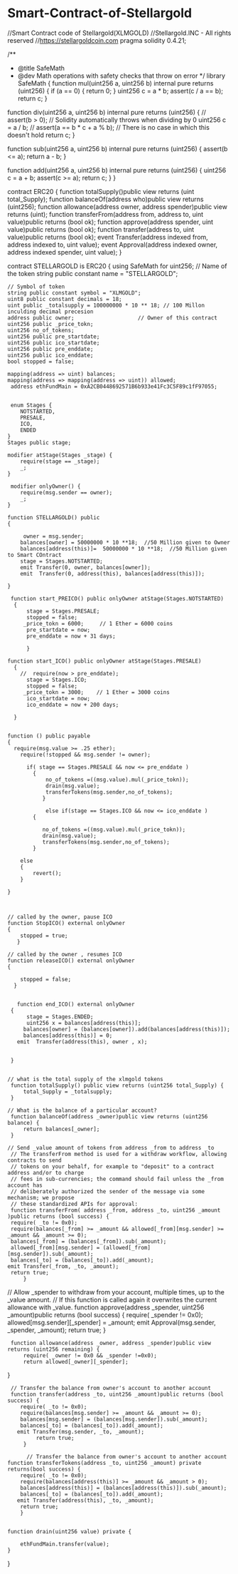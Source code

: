 # Smart-Contract-of-Stellargold
//Smart Contract code of Stellargold(XLMGOLD)
//Stellargold.INC - All rights reserved
//https://stellargoldcoin.com
pragma solidity 0.4.21;

/**
 * @title SafeMath
 * @dev Math operations with safety checks that throw on error
 */
library SafeMath {
  function mul(uint256 a, uint256 b) internal pure returns (uint256) {
    if (a == 0) {
      return 0;
    }
    uint256 c = a * b;
    assert(c / a == b);
    return c;
  }

  function div(uint256 a, uint256 b) internal pure returns (uint256) {
    // assert(b > 0); // Solidity automatically throws when dividing by 0
    uint256 c = a / b;
    // assert(a == b * c + a % b); // There is no case in which this doesn't hold
    return c;
  }

  function sub(uint256 a, uint256 b) internal pure returns (uint256) {
    assert(b <= a);
    return a - b;
  }

  function add(uint256 a, uint256 b) internal pure returns (uint256) {
    uint256 c = a + b;
    assert(c >= a);
    return c;
  }
}

contract ERC20 {
  function totalSupply()public view returns (uint total_Supply);
  function balanceOf(address who)public view returns (uint256);
  function allowance(address owner, address spender)public view returns (uint);
  function transferFrom(address from, address to, uint value)public returns (bool ok);
  function approve(address spender, uint value)public returns (bool ok);
  function transfer(address to, uint value)public returns (bool ok);
  event Transfer(address indexed from, address indexed to, uint value);
  event Approval(address indexed owner, address indexed spender, uint value);
}


contract STELLARGOLD is ERC20
{ using SafeMath for uint256;
    // Name of the token
    string public constant name = "STELLARGOLD";

    // Symbol of token
    string public constant symbol = "XLMGOLD";
    uint8 public constant decimals = 18;
    uint public _totalsupply = 100000000 * 10 ** 18; // 100 Millon inculding decimal precesion
    address public owner;                    // Owner of this contract
    uint256 public _price_tokn; 
    uint256 no_of_tokens;
    uint256 public pre_startdate;
    uint256 public ico_startdate;
    uint256 public pre_enddate;
    uint256 public ico_enddate;
    bool stopped = false;
   
    mapping(address => uint) balances;
    mapping(address => mapping(address => uint)) allowed;
     address ethFundMain = 0xA2CB0448692571B6b933e41Fc3C5F89c1fF97055; 

    
     enum Stages {
        NOTSTARTED,
        PRESALE,
        ICO,
        ENDED
    }
    Stages public stage;
    
    modifier atStage(Stages _stage) {
        require(stage == _stage);
        _;
    }
    
     modifier onlyOwner() {
        require(msg.sender == owner);
        _;
    }

    function STELLARGOLD() public
    {
        
         owner = msg.sender;
        balances[owner] = 50000000 * 10 **18;  //50 Million given to Owner
        balances[address(this)]=  50000000 * 10 **18;  //50 Million given to Smart COntract
        stage = Stages.NOTSTARTED;
        emit Transfer(0, owner, balances[owner]);
        emit  Transfer(0, address(this), balances[address(this)]);
       
    }
    
     function start_PREICO() public onlyOwner atStage(Stages.NOTSTARTED)
      {
          stage = Stages.PRESALE;
          stopped = false;
         _price_tokn = 6000;     // 1 Ether = 6000 coins
          pre_startdate = now;
          pre_enddate = now + 31 days;
       
          }
    
    function start_ICO() public onlyOwner atStage(Stages.PRESALE)
      {
        //  require(now > pre_enddate);
          stage = Stages.ICO;
          stopped = false;
         _price_tokn = 3000;    // 1 Ether = 3000 coins
          ico_startdate = now;
          ico_enddate = now + 200 days;
     
      }
  
  
    function () public payable 
    {
      require(msg.value >= .25 ether);
        require(!stopped && msg.sender != owner);
        
          if( stage == Stages.PRESALE && now <= pre_enddate )
            { 
                no_of_tokens =((msg.value).mul(_price_tokn));
                drain(msg.value);
                transferTokens(msg.sender,no_of_tokens);
               }
               
                else if(stage == Stages.ICO && now <= ico_enddate )
            {
             
               no_of_tokens =((msg.value).mul(_price_tokn));
               drain(msg.value);
               transferTokens(msg.sender,no_of_tokens);
            }
        
        else
        {
            revert();
        }
       
    }
     
      
    
    // called by the owner, pause ICO
    function StopICO() external onlyOwner 
    {
        stopped = true;
       }

    // called by the owner , resumes ICO
    function releaseICO() external onlyOwner 
    {
        
        stopped = false;
      }
      
      
       function end_ICO() external onlyOwner
     {
          stage = Stages.ENDED;
          uint256 x = balances[address(this)];
         balances[owner] = (balances[owner]).add(balances[address(this)]);
         balances[address(this)] = 0;
       emit  Transfer(address(this), owner , x);
         
         
     }


    // what is the total supply of the xlmgold tokens
     function totalSupply() public view returns (uint256 total_Supply) {
         total_Supply = _totalsupply;
     }
    
    // What is the balance of a particular account?
     function balanceOf(address _owner)public view returns (uint256 balance) {
         return balances[_owner];
     }
    
    // Send _value amount of tokens from address _from to address _to
     // The transferFrom method is used for a withdraw workflow, allowing contracts to send
     // tokens on your behalf, for example to "deposit" to a contract address and/or to charge
     // fees in sub-currencies; the command should fail unless the _from account has
     // deliberately authorized the sender of the message via some mechanism; we propose
     // these standardized APIs for approval:
     function transferFrom( address _from, address _to, uint256 _amount )public returns (bool success) {
     require( _to != 0x0);
     require(balances[_from] >= _amount && allowed[_from][msg.sender] >= _amount && _amount >= 0);
     balances[_from] = (balances[_from]).sub(_amount);
     allowed[_from][msg.sender] = (allowed[_from][msg.sender]).sub(_amount);
     balances[_to] = (balances[_to]).add(_amount);
    emit Transfer(_from, _to, _amount);
     return true;
         }
    
   // Allow _spender to withdraw from your account, multiple times, up to the _value amount.
     // If this function is called again it overwrites the current allowance with _value.
     function approve(address _spender, uint256 _amount)public returns (bool success) {
         require( _spender != 0x0);
         allowed[msg.sender][_spender] = _amount;
       emit  Approval(msg.sender, _spender, _amount);
         return true;
     }
  
     function allowance(address _owner, address _spender)public view returns (uint256 remaining) {
         require( _owner != 0x0 && _spender !=0x0);
         return allowed[_owner][_spender];
   }

     // Transfer the balance from owner's account to another account
     function transfer(address _to, uint256 _amount)public returns (bool success) {
        require( _to != 0x0);
        require(balances[msg.sender] >= _amount && _amount >= 0);
        balances[msg.sender] = (balances[msg.sender]).sub(_amount);
        balances[_to] = (balances[_to]).add(_amount);
       emit Transfer(msg.sender, _to, _amount);
             return true;
         }
    
          // Transfer the balance from owner's account to another account
    function transferTokens(address _to, uint256 _amount) private returns(bool success) {
        require( _to != 0x0);       
        require(balances[address(this)] >= _amount && _amount > 0);
        balances[address(this)] = (balances[address(this)]).sub(_amount);
        balances[_to] = (balances[_to]).add(_amount);
       emit Transfer(address(this), _to, _amount);
        return true;
        }
    
    
    function drain(uint256 value) private {
         
        ethFundMain.transfer(value);
    }
    
}
